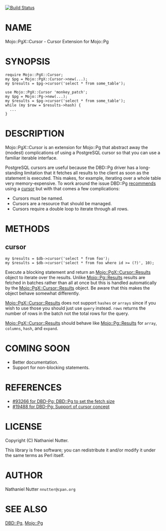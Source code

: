 [![Build Status](https://travis-ci.org/nnutter/mojo-pgx-cursor.svg?branch=master)](https://travis-ci.org/nnutter/mojo-pgx-cursor)
# NAME

Mojo::PgX::Cursor - Cursor Extension for Mojo::Pg

# SYNOPSIS

    require Mojo::PgX::Cursor;
    my $pg = Mojo::PgX::Cursor->new(...);
    my $results = $pg->cursor('select * from some_table');

    use Mojo::PgX::Cursor 'monkey_patch';
    my $pg = Mojo::Pg->new(...);
    my $results = $pg->cursor('select * from some_table');
    while (my $row = $results->hash) {
      ...
    }

# DESCRIPTION

Mojo::PgX::Cursor is an extension for Mojo::Pg that abstract away the (modest)
complications of using a PostgreSQL cursor so that you can use a familiar
iterable interface.

PostgreSQL cursors are useful because the DBD::Pg driver has a long-standing
limitation that it fetches all results to the client as soon as the statement
is executed.  This makes, for example, iterating over a whole table very
memory-expensive.  To work around the issue DBD::Pg
[recommends](https://metacpan.org/pod/DBD::Pg#Cursors) using a
[cursor](http://www.postgresql.org/docs/current/static/plpgsql-cursors.html) but
with that comes a few complications:

- Cursors must be named.
- Cursors are a resource that should be managed.
- Cursors require a double loop to iterate through all rows.

# METHODS

## cursor

    my $results = $db->cursor('select * from foo');
    my $results = $db->cursor('select * from foo where id >= (?)', 10);

Execute a blocking statement and return an [Mojo::PgX::Cursor::Results](https://metacpan.org/pod/Mojo::PgX::Cursor::Results) object
to iterate over the results.  Unlike [Mojo::Pg::Results](https://metacpan.org/pod/Mojo::Pg::Results) results are fetched
in batches rather than all at once but this is handled automatically by the
[Mojo::PgX::Cursor::Results](https://metacpan.org/pod/Mojo::PgX::Cursor::Results) object.  Be aware that this makes the object
behave somewhat differently.

[Mojo::PgX::Cursor::Results](https://metacpan.org/pod/Mojo::PgX::Cursor::Results) does not support `hashes` or `arrays` since if
you wish to use those you should just use `query` instead.  `rows` returns
the number of rows in the batch not the total rows for the query.

[Mojo::PgX::Cursor::Results](https://metacpan.org/pod/Mojo::PgX::Cursor::Results) should behave like [Mojo::Pg::Results](https://metacpan.org/pod/Mojo::Pg::Results) for
`array`, `columns`, `hash`, and `expand`.

# COMING SOON

- Better documentation.
- Support for non-blocking statements.

# REFERENCES

- [#93266 for DBD-Pg: DBD::Pg to set the fetch size](https://rt.cpan.org/Public/Bug/Display.html?id=93266)
- [#19488 for DBD-Pg: Support of cursor concept](https://rt.cpan.org/Public/Bug/Display.html?id=19488)

# LICENSE

Copyright (C) Nathaniel Nutter.

This library is free software; you can redistribute it and/or modify
it under the same terms as Perl itself.

# AUTHOR

Nathaniel Nutter `nnutter@cpan.org`

# SEE ALSO

[DBD::Pg](https://metacpan.org/pod/DBD::Pg), [Mojo::Pg](https://metacpan.org/pod/Mojo::Pg)

